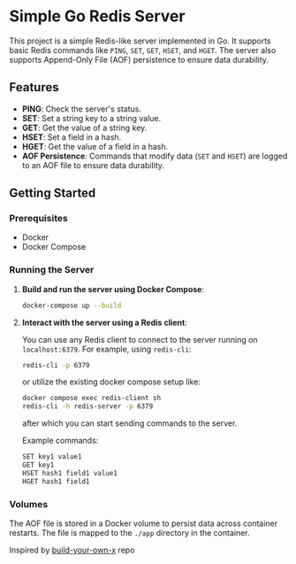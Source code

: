 # Simple Go Redis Server

This project is a simple Redis-like server implemented in Go. It supports basic Redis commands like `PING`, `SET`, `GET`, `HSET`, and `HGET`. The server also supports Append-Only File (AOF) persistence to ensure data durability.

## Features

- **PING**: Check the server's status.
- **SET**: Set a string key to a string value.
- **GET**: Get the value of a string key.
- **HSET**: Set a field in a hash.
- **HGET**: Get the value of a field in a hash.
- **AOF Persistence**: Commands that modify data (`SET` and `HSET`) are logged to an AOF file to ensure data durability.

## Getting Started

### Prerequisites

- Docker
- Docker Compose

### Running the Server

1. **Build and run the server using Docker Compose**:

    ```sh
    docker-compose up --build
    ```

2. **Interact with the server using a Redis client**:

    You can use any Redis client to connect to the server running on `localhost:6379`. For example, using `redis-cli`:

    ```sh
    redis-cli -p 6379
    ```
    or utilize the existing docker compose setup like:
    ```sh
    docker compose exec redis-client sh
    redis-cli -h redis-server -p 6379
    ```
    after which you can start sending commands to the server.

    Example commands:

    ```sh
    SET key1 value1
    GET key1
    HSET hash1 field1 value1
    HGET hash1 field1
    ```

### Volumes

The AOF file is stored in a Docker volume to persist data across container restarts. The file is mapped to the `./app` directory in the container.

Inspired by [build-your-own-x](https://github.com/codecrafters-io/build-your-own-x) repo
